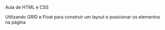 Aula de HTML e CSS

Utilizando GRID e Float para construir um layout e posicionar os elementos na página
